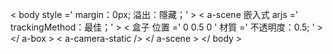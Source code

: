 <script src="https://aframe.io/releases/0.9.2/aframe.min.js"></script>
<script src="https://raw.githack.com/jeromeetienne/AR.js/2.0.0/aframe/build/aframe-ar.js"></script>

< body  style =' margin：0px; 溢出：隱藏；' > 
    < a-scene  嵌入式 arjs =' trackingMethod：最佳；' > 
      < 盒子 位置 =' 0 0.5 0 ' 材質 =' 不透明度：0.5; ' > </ a-box > 
      < a-camera-static />
     </ a-scene > 
</ body >
